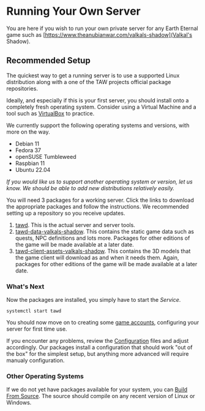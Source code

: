 # Running Your Own Server

You are here if you wish to run your own private server for any Earth Eternal game such as 
[https://www.theanubianwar.com/valkals-shadow](Valkal's Shadow).  

## Recommended Setup

The quickest way to get a running server is to use a supported Linux distribution along with a one of the TAW projects official package repositories.

Ideally, and especially if this is your first server, you should install onto a completely fresh operating system. Consider using a Virtual Machine and a tool such as [VirtualBox](https://www.virtualbox.org/) to practice.

We currently support the following operating systems and versions, with more on the way.

 * Debian 11
 * Fedora 37
 * openSUSE Tumbleweed
 * Raspbian 11
 * Ubuntu 22.04
 
*If you would like us to support another operating system or version, let us know. We should be able to add new  distributions relatively easily.*
 
You will need 3 packages for a working server. Click the links to download the appropriate packages and follow the instructions. We recommended setting up a repository so you receive updates.

 1. [tawd](https://software.opensuse.org//download.html?project=home%3Aemerald.icemoon&package=tawd). This is the actual server and server tools. 
 1. [tawd-data-valkals-shadow](https://software.opensuse.org//download.html?project=home%3Aemerald.icemoon&package=tawd-data-valkals-shadow). This contains the static game data such as quests, NPC definitions and lots more. Packages for other editions of the game will be made available at a later date.
 1. [tawd-client-assets-valkals-shadow](https://software.opensuse.org//download.html?project=home%3Aemerald.icemoon&package=tawd-client-assets-valkals-shadow). This contains the 3D models that the game client will download as and when it needs them. Again, packages for other editions of the game will be made available at a later date.
 
### What's Next

Now the packages are installed, you simply have to start the *Service*. 

```
systemctl start tawd
```

You should now move on to creating some [game accounts](ACCOUNTS.md), configuring your server for first time use. 

If you encounter any problems, review the [Configuration](CONFIGURATION.md) files and adjust accordingly. Our packages install a configuration that should work "out of the box" for the simplest setup, but anything more advanced will require manualy configuration.
 
### Other Operating Systems

If we do not yet have packages available for your system, you can [Build From Source](BUILD.md). The source should compile on any recent version of Linux or Windows.


